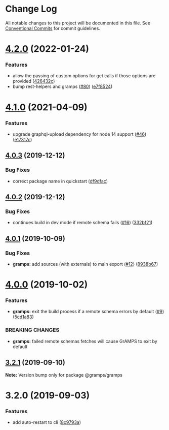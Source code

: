 # Change Log

All notable changes to this project will be documented in this file.
See [Conventional Commits](https://conventionalcommits.org) for commit guidelines.

# [4.2.0](https://github.com/gramps-graphql/gramps/compare/@gramps/gramps@4.1.0...@gramps/gramps@4.2.0) (2022-01-24)


### Features

* allow the passing of custom options for get calls if those options are provided ([426432c](https://github.com/gramps-graphql/gramps/commit/426432c))
* bump rest-helpers and gramps ([#80](https://github.com/gramps-graphql/gramps/issues/80)) ([e7f8524](https://github.com/gramps-graphql/gramps/commit/e7f8524))






# [4.1.0](https://github.com/gramps-graphql/gramps/compare/@gramps/gramps@4.0.3...@gramps/gramps@4.1.0) (2021-04-09)


### Features

* upgrade graphql-upload dependency for node 14 support ([#46](https://github.com/gramps-graphql/gramps/issues/46)) ([e17317c](https://github.com/gramps-graphql/gramps/commit/e17317c))





## [4.0.3](https://github.com/gramps-graphql/gramps/compare/@gramps/gramps@4.0.2...@gramps/gramps@4.0.3) (2019-12-12)


### Bug Fixes

* correct package name in quickstart ([df9dfac](https://github.com/gramps-graphql/gramps/commit/df9dfac))





## [4.0.2](https://github.com/gramps-graphql/gramps/compare/@gramps/gramps@4.0.1...@gramps/gramps@4.0.2) (2019-12-12)


### Bug Fixes

* continues build in dev mode if remote schema fails ([#16](https://github.com/gramps-graphql/gramps/issues/16)) ([332bf21](https://github.com/gramps-graphql/gramps/commit/332bf21))





## [4.0.1](https://github.com/gramps-graphql/gramps/compare/@gramps/gramps@4.0.0...@gramps/gramps@4.0.1) (2019-10-09)


### Bug Fixes

* **gramps:** add sources (with externals) to main export ([#12](https://github.com/gramps-graphql/gramps/issues/12)) ([8938b67](https://github.com/gramps-graphql/gramps/commit/8938b67))





# [4.0.0](https://github.com/gramps-graphql/gramps/compare/@gramps/gramps@3.2.1...@gramps/gramps@4.0.0) (2019-10-02)


### Features

* **gramps:** exit the build process if a remote schema errors by default ([#9](https://github.com/gramps-graphql/gramps/issues/9)) ([5cd1a83](https://github.com/gramps-graphql/gramps/commit/5cd1a83))


### BREAKING CHANGES

* **gramps:** failed remote schemas fetches will cause GrAMPS to exit by default





## [3.2.1](https://github.com/gramps-graphql/gramps/compare/@gramps/gramps@3.2.0...@gramps/gramps@3.2.1) (2019-09-10)

**Note:** Version bump only for package @gramps/gramps





# 3.2.0 (2019-09-03)


### Features

* add auto-restart to cli ([8c9793a](https://github.com/gramps-graphql/gramps/commit/8c9793a))
